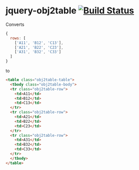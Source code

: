 # jquery-obj2table [![Build Status](https://travis-ci.org/alexdesignworks/jquery-obj2table.svg)](https://travis-ci.org/alexdesignworks/jquery-obj2table)

Converts

```javascript
{
  rows: [
    ['A11', 'B12', 'C13'],
    ['A21', 'B22', 'C23'],
    ['A31', 'B32', 'C33']
  ]
}
```

to

```html
<table class="obj2table-table">
  <tbody class="obj2table-body">
  <tr class="obj2table-row">
    <td>A11</td>
    <td>B12</td>
    <td>C13</td>
  </tr>
  <tr class="obj2table-row">
    <td>A21</td>
    <td>B22</td>
    <td>C23</td>
  </tr>
  <tr class="obj2table-row">
    <td>A31</td>
    <td>B32</td>
    <td>C33</td>
  </tr>
  </tbody>
</table>
```
